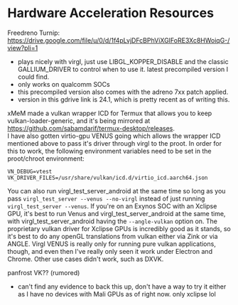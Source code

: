# Hardware Acceleration Resources

  Freedreno Turnip: https://drive.google.com/file/u/0/d/1f4pLvjDFcBPhViXGIFoRE3Xc8HWoiqG-/view?pli=1
  - plays nicely with virgl, just use LIBGL_KOPPER_DISABLE and the classic GALLIUM_DRIVER to control when to use it. latest precompiled version I could find.
  - only works on qualcomm SOCs
  - this precompiled version also comes with the adreno 7xx patch applied.
  - version in this gdrive link is 24.1, which is pretty recent as of writing this.  
  
xMeM made a vulkan wrapper ICD for Termux that allows you to keep vulkan-loader-generic, and it's being mirrored at https://github.com/sabamdarif/termux-desktop/releases.  
I have also gotten virtio-gpu VENUS going which allows the wrapper ICD mentioned above to pass it's driver through virgl to the proot. In order for this to work, the following environment variables need to be set in the proot/chroot environment:
```
VN_DEBUG=vtest VK_DRIVER_FILES=/usr/share/vulkan/icd.d/virtio_icd.aarch64.json
```
  You can also run virgl_test_server_android at the same time so long as you pass ```virgl_test_server --venus --no-virgl``` instead of just running ```virgl_test_server --venus```. If you're on an Exynos SOC with an Xclipse GPU, it's best to run Venus and virgl_test_server_android at the same time, with virgl_test_server_android having the ```--angle-vulkan``` option on. The proprietary vulkan driver for Xclipse GPUs is incredibly good as it stands, so it's best to do any openGL translations from vulkan either via Zink or via ANGLE. Virgl VENUS is really only for running pure vulkan applications, though, and even then I've really only seen it work under Electron and Chrome. Other use cases didn't work, such as DXVK.
  
  panfrost VK?? (rumored)
  - can't find any evidence to back this up, don't have a way to try it either as I have no devices with Mali GPUs as of right now. only xclipse lol

